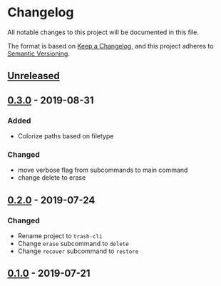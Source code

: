 # Changelog
All notable changes to this project will be documented in this file.

The format is based on [Keep a Changelog](https://keepachangelog.com/en/1.0.0/),
and this project adheres to [Semantic Versioning](https://semver.org/spec/v2.0.0.html).

## [Unreleased]

## [0.3.0] - 2019-08-31

### Added

- Colorize paths based on filetype

### Changed

- move verbose flag from subcommands to main command
- change delete to erase

## [0.2.0] - 2019-07-24

### Changed

- Rename project to `trash-cli`
- Change `erase` subcommand to `delete`
- Change `recover` subcommand to `restore`

## [0.1.0] - 2019-07-21

[Unreleased]:	https://github.com/cjbassi/trash-cli/compare/0.3.0...HEAD
[0.3.0]:		https://github.com/cjbassi/trash-cli/compare/0.2.0...0.3.0
[0.2.0]:		https://github.com/cjbassi/trash-cli/compare/0.1.0...0.2.0
[0.1.0]:		https://github.com/cjbassi/trash-cli/compare/3b0106c3ca7956ff8564c644400dd03131fb649c...0.1.0
